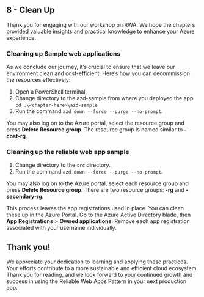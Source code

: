 ## 8 - Clean Up

Thank you for engaging with our workshop on RWA. We hope the chapters provided valuable insights and practical knowledge to enhance your Azure experience.

### Cleaning up Sample web applications

As we conclude our journey, it’s crucial to ensure that we leave our environment clean and cost-efficient. Here’s how you can decommission the resources effectively:

1. Open a PowerShell terminal.
1. Change directory to the azd-sample from where you deployed the app `cd .\<chapter-here>\azd-sample`
2. Run the command `azd down --force --purge --no-prompt`.

You may also log on to the Azure portal, select the resource group and press **Delete Resource group**.  The resource group is named similar to **<USERNAME>-cost-rg**.

### Cleaning up the reliable web app sample

1. Change directory to the `src` directory.
2. Run the command `azd down --force --purge --no-prompt`.

You may also log on to the Azure portal, select each resource group and press **Delete Resource group**.  There are two resource groups: **<USERNAME>-rg** and **<USERNAME>-secondary-rg**.

This process leaves the app registrations used in place. You can clean these up in the Azure Portal.  Go to the Azure Active Directory blade, then **App Registrations** > **Owned applications**.  Remove each app registration associated with your username individually.

## Thank you!

We appreciate your dedication to learning and applying these practices. Your efforts contribute to a more sustainable and efficient cloud ecosystem. Thank you for reading, and we look forward to your continued growth and success in using the Reliable Web Apps Pattern in your next production app.
